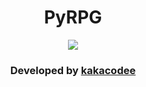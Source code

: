 <center><h1>PyRPG</h1>
<img src="https://github.com/user-attachments/assets/dd6f3816-62ee-4a57-a531-78da7e452b5c"/>
<h3>Developed by <a href="https://github.com/kakacodee">kakacodee</a></h3>
</center>
